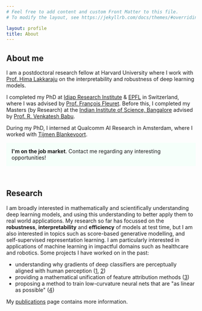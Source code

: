 ```yaml
---
# Feel free to add content and custom Front Matter to this file.
# To modify the layout, see https://jekyllrb.com/docs/themes/#overriding-theme-defaults

layout: profile
title: About
---
```


## **About me**

I am a postdoctoral research fellow at Harvard University where I work with [Prof. Hima Lakkaraju](https://himalakkaraju.github.io/) on the interpretability and robustness of deep learning models. 

I completed my PhD at [Idiap Research Institute](http://www.idiap.ch/en) & [EPFL](http://epfl.ch/) in Switzerland, where I was advised by [Prof. François Fleuret](https://www.idiap.ch/~fleuret/). Before this, I completed my Masters (by Research) at the [Indian Institute of Science, Bangalore](http://www.iisc.ac.in/) advised by [Prof. R. Venkatesh Babu](http://cds.iisc.ac.in/faculty/venky/).

During my PhD, I interned at Qualcomm AI Research in Amsterdam, where I worked with [Tijmen Blankevoort](https://www.linkedin.com/in/tijmen-blankevoort-a5633a24/).


<p style="border-width:2px; border-style:none; background-color:mintcream; padding: 1em;">
<b>I'm on the job market</b>. Contact me regarding any interesting opportunities!
</p>

<br>

## **Research**

I am broadly interested in mathematically and scientifically understanding deep learning models, and using this understanding to better apply them to real world applications. My research so far has focussed on the **robustness**, **interpretability** and **efficiency** of models at test time, but I am also interested in topics such as score-based generative modelling, and self-supervised representation learning. I am particularly interested in applications of machine learning in impactful domains such as healthcare and robotics. Some projects I have worked on in the past:
- understanding why gradients of deep classifiers are perceptually aligned with human perception ([1](https://openreview.net/forum?id=dYeAHXnpWJ4), [2](https://arxiv.org/abs/2305.19101))
- providing a mathematical unification of feature attribution methods ([3](https://arxiv.org/abs/2206.01254))  
- proposing a method to train low-curvature neural nets that are "as linear as possible" ([4](https://arxiv.org/abs/2206.07144)) 

My <a href="/publications.html">publications</a> page contains more information.

[//]: # (**Research interests**: interpretability, robustness, model efficiency, generative modelling, theory of deep learning, continual and lifelong learning)


